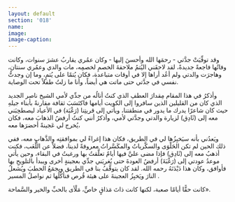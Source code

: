 ```yaml
---
layout: default
section: '018'
name:
image:
image-caption:
---
```

وقد توفِّيَتْ جدَّتي - رحمَها الله وأحسنَ إليها - وكان عمُري يقاربُ عشرَ سنوات، وكانت وفاتُها فاجعةً جديدةً، لقد لاحقَني اليُتمُ ملاحقةَ الخصمِ لخصمِه، مات والدي وعمُري سنتان، وهاجرَت والدتي ولم أعُد أراها إلا في أوقات متباعدة، فكان يُتمًا على يُتمٍ، وما إن وجدتُّ نفسي في جدَّتي حتى ماتت هي أيضاً، وأنا ما زلتُ طفلاً تحت الوصاية.

وأذكرُ في هذا المقام مِقدارَ العطفِ الذي كنتُ أنالُه من جدِّي لأمي الشيخ ناصر الجديد الذي كان من القليلين الذين سافروا إلى الكويت أيامها فاكتَسَبَ ثقافة مقارنةً بأبناء جيلهِ حيث كان شاعرًا يدرك ما يدور في منطقتنا، ويأتي إلى قريتِنا (رَغْبَة) في الأعياد ليصطحِبَني معه إلى (ثَادِق) لزيارة والدتي وجدَّتي لأمي، وأذكرُ أنني كنتُ أرفضُ الذهابَ معه، فكان يُخرج لي عَجينةً أحضرَها معه،  

ويَعدُني بأنه سيَخبِزُها لي في الطريق، فكان هذا إغراءً لي بموافقتِه والذَّهابِ معه، ففي ذلك الحين لم تكن الحَلْوَى والسكَّرياتُ والمكَسَّراتُ معروفةً لدينا، فضلاً عن اللُّعَب، فكنت أذهبُ معه إلى (ثَادِق) فإذا مضى عليَّ فيها أيامٌ تعلَّقتُ بها ورغبتُ في البقاء، وحين يأتي موعدُ عودتي إلى (رَغْبَةَ) أرفضُ العودةَ حتى يُغريَني جدِّي بعجينةٍ أخرى ويبدأ بالتلويحِ بها فأوافق، وكان هذا دَيْدَنَهُ رحمه الله. لقد كان يتوقَّفُ بنا في الطريق ويجمَعُ الحطبَ ويُشعلُ النارَ ويَخبِزُ العجينةَ على هيئة قُرص فنأكُلُها ثم نواصلُ المسير .

كانت حقًّا أيامًا صعبة، لكنها كانت ذاتَ مَذاقٍ خاصٍّ، مَلْأى بالحبِّ والخير والسَّماحة».

